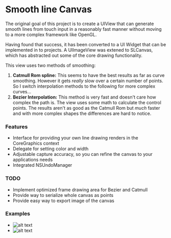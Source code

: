 Smooth line Canvas 
====================

The original goal of this project is to create a UIView that can generate smooth lines from touch input in a reasonably fast manner without moving to a more complex framework like OpenGL.

Having found that success, it has been converted to a UI Widget that can be implemented in to projects. A UIImageView was extened to SLCanvas, which has abstracted out some of the core drawing functionality. 

This view uses two methods of smoothing:

1. **Catmull Rom spline:** This seems to have the best results as far as curve smoothing. However it gets _really_ slow over a certain number of points. So I switch interpolation methods to the following for more complex curves…
2. **Bezier Interpolation:** This method is very fast and doesn't care how complex the path is. The view uses some math to calculate the control points. The results aren't as good as the Catmull Rom but _much_ faster and with more complex shapes the differences are hard to notice.


### Features

* Interface for providing your own line drawing renders in the CoreGraphics context
* Delegate for setting color and width
* Adjustable capture accuracy, so you can refine the canvas to your applications needs 
* Integrated NSUndoManager

### TODO

* Implement optimized frame drawing area for Bezier and Catmull
* Provide way to serialize whole canvas as points
* Provide easy way to export image of the canvas

### Examples

* ![alt text](https://github.com/levinunnink/Smooth-Line-View/blob/master/Examples/examples/1.png?raw=true "Drawing")
* ![alt text](https://github.com/levinunnink/Smooth-Line-View/blob/master/Examples/examples/3.png?raw=true "Writing")
